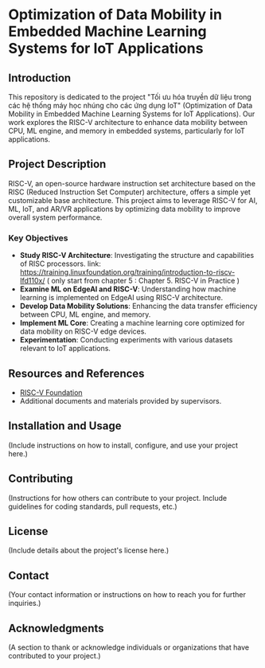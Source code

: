 # Optimization of Data Mobility in Embedded Machine Learning Systems for IoT Applications

## Introduction
This repository is dedicated to the project "Tối ưu hóa truyền dữ liệu trong các hệ thống máy học nhúng cho các ứng dụng IoT" (Optimization of Data Mobility in Embedded Machine Learning Systems for IoT Applications). Our work explores the RISC-V architecture to enhance data mobility between CPU, ML engine, and memory in embedded systems, particularly for IoT applications.

## Project Description
RISC-V, an open-source hardware instruction set architecture based on the RISC (Reduced Instruction Set Computer) architecture, offers a simple yet customizable base architecture. This project aims to leverage RISC-V for AI, ML, IoT, and AR/VR applications by optimizing data mobility to improve overall system performance.

### Key Objectives
- **Study RISC-V Architecture**: Investigating the structure and capabilities of RISC processors.
  link: https://training.linuxfoundation.org/training/introduction-to-riscv-lfd110x/ ( only start from chapter 5 : Chapter 5. RISC-V in Practice )
- **Examine ML on EdgeAI and RISC-V**: Understanding how machine learning is implemented on EdgeAI using RISC-V architecture.
- **Develop Data Mobility Solutions**: Enhancing the data transfer efficiency between CPU, ML engine, and memory.
- **Implement ML Core**: Creating a machine learning core optimized for data mobility on RISC-V edge devices.
- **Experimentation**: Conducting experiments with various datasets relevant to IoT applications.

## Resources and References
- [RISC-V Foundation](https://riscv.org/)
- Additional documents and materials provided by supervisors.

## Installation and Usage
(Include instructions on how to install, configure, and use your project here.)

## Contributing
(Instructions for how others can contribute to your project. Include guidelines for coding standards, pull requests, etc.)

## License
(Include details about the project's license here.)

## Contact
(Your contact information or instructions on how to reach you for further inquiries.)

## Acknowledgments
(A section to thank or acknowledge individuals or organizations that have contributed to your project.)
